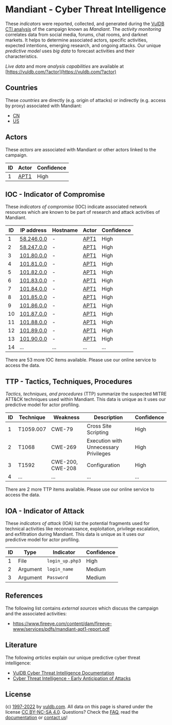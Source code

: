 # Mandiant - Cyber Threat Intelligence

These _indicators_ were reported, collected, and generated during the [VulDB CTI analysis](https://vuldb.com/?kb.cti) of the campaign known as _Mandiant_. The _activity monitoring_ correlates data from social media, forums, chat rooms, and darknet markets. It helps to determine associated actors, specific activities, expected intentions, emerging research, and ongoing attacks. Our unique _predictive model_ uses _big data_ to forecast activities and their characteristics.

_Live data_ and more _analysis capabilities_ are available at [https://vuldb.com/?actor](https://vuldb.com/?actor)

## Countries

These _countries_ are directly (e.g. origin of attacks) or indirectly (e.g. access by proxy) associated with Mandiant:

* [CN](https://vuldb.com/?country.cn)
* [US](https://vuldb.com/?country.us)

## Actors

These _actors_ are associated with Mandiant or other actors linked to the campaign.

ID | Actor | Confidence
-- | ----- | ----------
1 | [APT1](https://vuldb.com/?actor.apt1) | High

## IOC - Indicator of Compromise

These _indicators of compromise_ (IOC) indicate associated network resources which are known to be part of research and attack activities of Mandiant.

ID | IP address | Hostname | Actor | Confidence
-- | ---------- | -------- | ----- | ----------
1 | [58.246.0.0](https://vuldb.com/?ip.58.246.0.0) | - | [APT1](https://vuldb.com/?actor.apt1) | High
2 | [58.247.0.0](https://vuldb.com/?ip.58.247.0.0) | - | [APT1](https://vuldb.com/?actor.apt1) | High
3 | [101.80.0.0](https://vuldb.com/?ip.101.80.0.0) | - | [APT1](https://vuldb.com/?actor.apt1) | High
4 | [101.81.0.0](https://vuldb.com/?ip.101.81.0.0) | - | [APT1](https://vuldb.com/?actor.apt1) | High
5 | [101.82.0.0](https://vuldb.com/?ip.101.82.0.0) | - | [APT1](https://vuldb.com/?actor.apt1) | High
6 | [101.83.0.0](https://vuldb.com/?ip.101.83.0.0) | - | [APT1](https://vuldb.com/?actor.apt1) | High
7 | [101.84.0.0](https://vuldb.com/?ip.101.84.0.0) | - | [APT1](https://vuldb.com/?actor.apt1) | High
8 | [101.85.0.0](https://vuldb.com/?ip.101.85.0.0) | - | [APT1](https://vuldb.com/?actor.apt1) | High
9 | [101.86.0.0](https://vuldb.com/?ip.101.86.0.0) | - | [APT1](https://vuldb.com/?actor.apt1) | High
10 | [101.87.0.0](https://vuldb.com/?ip.101.87.0.0) | - | [APT1](https://vuldb.com/?actor.apt1) | High
11 | [101.88.0.0](https://vuldb.com/?ip.101.88.0.0) | - | [APT1](https://vuldb.com/?actor.apt1) | High
12 | [101.89.0.0](https://vuldb.com/?ip.101.89.0.0) | - | [APT1](https://vuldb.com/?actor.apt1) | High
13 | [101.90.0.0](https://vuldb.com/?ip.101.90.0.0) | - | [APT1](https://vuldb.com/?actor.apt1) | High
14 | ... | ... | ... | ...

There are 53 more IOC items available. Please use our online service to access the data.

## TTP - Tactics, Techniques, Procedures

_Tactics, techniques, and procedures_ (TTP) summarize the suspected MITRE ATT&CK techniques used within Mandiant. This data is unique as it uses our predictive model for actor profiling.

ID | Technique | Weakness | Description | Confidence
-- | --------- | -------- | ----------- | ----------
1 | T1059.007 | CWE-79 | Cross Site Scripting | High
2 | T1068 | CWE-269 | Execution with Unnecessary Privileges | High
3 | T1592 | CWE-200, CWE-208 | Configuration | High
4 | ... | ... | ... | ...

There are 2 more TTP items available. Please use our online service to access the data.

## IOA - Indicator of Attack

These _indicators of attack_ (IOA) list the potential fragments used for technical activities like reconnaissance, exploitation, privilege escalation, and exfiltration during Mandiant. This data is unique as it uses our predictive model for actor profiling.

ID | Type | Indicator | Confidence
-- | ---- | --------- | ----------
1 | File | `login_up.php3` | High
2 | Argument | `login_name` | Medium
3 | Argument | `Password` | Medium

## References

The following list contains _external sources_ which discuss the campaign and the associated activities:

* https://www.fireeye.com/content/dam/fireeye-www/services/pdfs/mandiant-apt1-report.pdf

## Literature

The following _articles_ explain our unique predictive cyber threat intelligence:

* [VulDB Cyber Threat Intelligence Documentation](https://vuldb.com/?kb.cti)
* [Cyber Threat Intelligence - Early Anticipation of Attacks](https://www.scip.ch/en/?labs.20201022)

## License

(c) [1997-2022](https://vuldb.com/?kb.changelog) by [vuldb.com](https://vuldb.com/?kb.about). All data on this page is shared under the license [CC BY-NC-SA 4.0](https://creativecommons.org/licenses/by-nc-sa/4.0/). Questions? Check the [FAQ](https://vuldb.com/?kb.faq), read the [documentation](https://vuldb.com/?kb) or [contact us](https://vuldb.com/?contact)!
